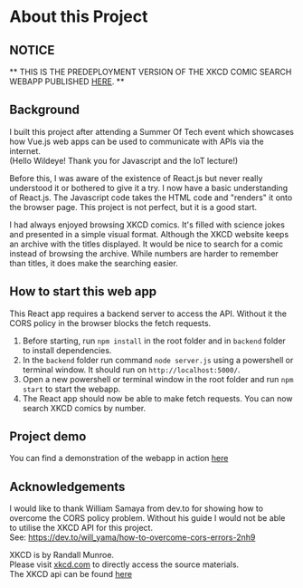 # About this Project

## NOTICE
** THIS IS THE PREDEPLOYMENT VERSION OF THE XKCD COMIC SEARCH WEBAPP PUBLISHED [HERE](https://github.com/wang-yi-yao/xkcdWebapp). **

## Background
I built this project after attending a Summer Of Tech event which showcases how Vue.js web apps can be used to communicate with APIs via the internet.\
(Hello Wildeye! Thank you for Javascript and the IoT lecture!)

Before this, I was aware of the existence of React.js but never really understood it or bothered to give it a try.
I now have a basic understanding of React.js. The Javascript code takes the HTML code and "renders" it onto the browser page.
This project is not perfect, but it is a good start.

I had always enjoyed browsing XKCD comics. It's filled with science jokes and presented in a simple visual format.
Although the XKCD website keeps an archive with the titles displayed. It would be nice to search for a comic instead of browsing the archive.
While numbers are harder to remember than titles, it does make the searching easier.

## How to start this web app
This React app requires a backend server to access the API. Without it the CORS policy in the browser blocks the fetch requests.

1. Before starting, run ``npm install`` in the root folder and in ``backend`` folder to install dependencies.
2. In the ``backend`` folder run command ``node server.js`` using a powershell or terminal window. It should run on ``http://localhost:5000/``.
3. Open a new powershell or terminal window in the root folder and run ``npm start`` to start the webapp.
4. The React app should now be able to make fetch requests. You can now search XKCD comics by number.

## Project demo
You can find a demonstration of the webapp in action [here](https://www.youtube.com/watch?v=v_YiEfR_okA)

## Acknowledgements
I would like to thank William Samaya from dev.to for showing how to overcome the CORS policy problem.
Without his guide I would not be able to utilise the XKCD API for this project.\
See: https://dev.to/will_yama/how-to-overcome-cors-errors-2nh9 


XKCD is by Randall Munroe.\
Please visit [xkcd.com](https://xkcd.com) to directly access the source materials.\
The XKCD api can be found [here](https://xkcd.com/json.html)
